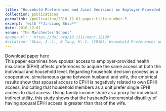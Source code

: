 ```yaml
---
title: "Household Preferences and Joint Decisions on Employer-Provided Health Insurance Access"
collection: publications
permalink: /publication/2016-12-01-paper-title-number-5
excerpt: 'with **Ji-Liang Shiu**'
date: 2016-12-01
venue: 'The Manchester School'
#paperurl: ' https://doi.org/10.1111/manc.12129'
#citation: 'Shiu, J.-L., & Tang, M.-C. (2016). Household Preferences and Joint Decisions on Employer-Provided Health Insurance Access. Manchester School, 84(6), 723-748. '
---
```

[Download paper here](https://www.dropbox.com/s/lmy1zf3goarzp0i/MS.pdf?dl=0)<br />
This paper examines how spousal access to employer-provided health insurance (EPHI) affects preferences to acquire the same access at both the individual and household level. Regarding household decision process as a cooperative, simultaneous game between husband and wife, the empirical results show that spousal access to EPHI is negatively related to own EPHI access, indicating that household members as a unit prefer single EPHI access to dual access. Using family income share as a proxy for individual indirect utility, this study shows that the husband’s incremental disutility of having spousal EPHI access is greater than that of the wife.
